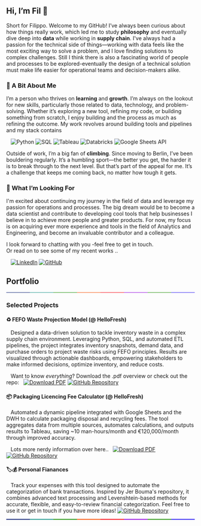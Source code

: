 ## Hi, I’m Fil 👋
Short for Filippo. Welcome to my GitHub!
I’ve always been curious about how things really work, which led me to study **philosophy** and eventually dive deep into **data** while working in **supply chain**. I've always had a passion for the technical side of things—working with data feels like the most exciting way to solve a problem, and I love finding solutions to complex challenges. Still I think there is also a fascinating world of people and processes to be explored-eventually the design of a technical solution must make life easier for operational teams and decision-makers alike. 

### 🌱 A Bit About Me
I’m a person who thrives on **learning** and **growth**. I’m always on the lookout for new skills, particularly those related to data, technology, and problem-solving. Whether it’s exploring a new tool, refining my code, or building something from scratch, I enjoy building and the process as much as refining the outcome. My work revolves around building tools and pipelines and my stack contains  

&nbsp;&nbsp;&nbsp;![Python](https://img.shields.io/badge/Python-3776AB?style=flat&logo=python&logoColor=white) ![SQL](https://img.shields.io/badge/SQL-003B57?style=flat&logo=microsoftsqlserver&logoColor=white) ![Tableau](https://img.shields.io/badge/Tableau-E97627?style=flat&logo=tableau&logoColor=white) ![Databricks](https://img.shields.io/badge/Databricks-FF3621?style=flat&logo=databricks&logoColor=white) ![Google Sheets API](https://img.shields.io/badge/Google_Sheets_API-34A853?style=flat&logo=googlesheets&logoColor=white)

Outside of work, I’m a big fan of **climbing**. Since moving to Berlin, I’ve been bouldering regularly. It’s a humbling sport—the better you get, the harder it is to break through to the next level. But that’s part of the appeal for me. It’s a challenge that keeps me coming back, no matter how tough it gets.

### 🤝 What I’m Looking For
I'm excited about continuing my journey in the field of data and leverage my passion for operations and processes. The big dream would be to become a data scientist and contribute to developing cool tools that help businesses I believe in to achieve more people and greater products. For now, my focus is on acquiring ever more experience and tools in the field of Analytics and Engineering, and become an invaluable contributor and a colleague.

I look forward to chatting with you -feel free to get in touch.  
Or read on to see some of my recent works ..  
  
&nbsp;&nbsp;&nbsp;[![LinkedIn](https://img.shields.io/badge/_/-Filippo-0c66c3?style=flat&logo=linkedin&logoColor=white)](https://www.linkedin.com/in/filippo-carraro/?locale=en_US) [![GitHub](https://img.shields.io/badge/_/-Filippo-181717?style=flat&logo=github&logoColor=white)](https://github.com/werderame)

## Portfolio
<div style="display: flex; width: 100%; height: 1px;"><div style="flex: 1; background-color: #0f2276;"></div><div style="flex: 1; background-color: #1a958b;"></div><div style="flex: 1; background-color: #1b910a;"></div><div style="flex: 1; background-color: #fa5208;"></div><div style="flex: 1; background-color: #fa0814;"></div><div style="flex: 1; background-color: #9307de;"></div><div style="flex: 1; background-color: #23910a;"></div><div style="flex: 1; background-color: #2b1cf2;"></div></div>    

   
### Selected Projects
#### ♻️ FEFO Waste Projection Model (@ HelloFresh)
&nbsp;&nbsp;&nbsp;Designed a data-driven solution to tackle inventory waste in a complex supply chain environment. Leveraging Python, SQL, and automated ETL pipelines, the project integrates inventory snapshots, demand data, and purchase orders to project waste risks using FEFO principles. Results are visualized through actionable dashboards, empowering stakeholders to make informed decisions, optimize inventory, and reduce costs.    
    
&nbsp;&nbsp;&nbsp;Want to know _everything_? Download the .pdf overview or check out the repo:&nbsp;&nbsp;&nbsp;[![Download PDF](https://img.shields.io/badge/pdf-FF0000?style=flat&logo=adobeacrobatreader&logoColor=white)](https://werderame.github.io/assets/img/readme_file_fefo_github.pdf)
[![GitHub Repository](https://img.shields.io/badge/-Repo-181717?style=flat&logo=github&logoColor=white)](https://github.com/werderame/werderame.github.io/tree/main/portfolio-projects/fefo_waste_projection)    

#### 📦 Packaging Licencing Fee Calculator (@ HelloFresh)
&nbsp;&nbsp;&nbsp;Automated a dynamic pipeline integrated with Google Sheets and the DWH to calculate packaging disposal and recycling fees. The tool aggregates data from multiple sources, automates calculations, and outputs results to Tableau, saving ~10 man-hours/month and €120,000/month through improved accuracy.  
    
&nbsp;&nbsp;&nbsp;Lots more nerdy information over here..&nbsp;&nbsp;&nbsp;[![Download PDF](https://img.shields.io/badge/-pdf-FF0000?style=flat&logo=adobeacrobatreader&logoColor=white)](https://werderame.github.io/assets/img/readme_file_packaging_fee_github.pdf)
[![GitHub Repository](https://img.shields.io/badge/-Repo-181717?style=flat&logo=github&logoColor=white)](https://github.com/werderame/werderame.github.io/tree/main/portfolio-projects/packaging_licencing_fee)
    
#### 🏷️💰 Personal Fianances
&nbsp;&nbsp;&nbsp;Track your expenses with this tool designed to automate the categorization of bank transactions. Inspired by Jer Bouma's repository, it combines advanced text processing and Levenshtein-based methods for accurate, flexible, and easy-to-review financial categorization. Feel free to use it or get in touch if you have more ideas! [![GitHub Repository](https://img.shields.io/badge/-Repo-181717?style=flat&logo=github&logoColor=white)](https://github.com/werderame/werderame.github.io/tree/main/portfolio-projects/personal_finances)    


<div style="display: flex; width: 100%; height: 2px;"><div style="flex: 1; background-color: #0f2276;"></div><div style="flex: 1; background-color: #1a958b;"></div><div style="flex: 1; background-color: #1b910a;"></div><div style="flex: 1; background-color: #fa5208;"></div><div style="flex: 1; background-color: #fa0814;"></div><div style="flex: 1; background-color: #9307de;"></div><div style="flex: 1; background-color: #23910a;"></div><div style="flex: 1; background-color: #2b1cf2;"></div></div>
